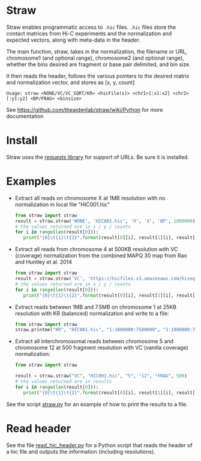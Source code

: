 # Straw
Straw enables programmatic access to `.hic` files.
`.hic` files store the contact matrices from Hi-C experiments and the
normalization and expected vectors, along with meta-data in the header.

The main function, straw, takes in the normalization, the filename or URL,
chromosome1 (and optional range), chromosome2 (and optional range),
whether the bins desired are fragment or base pair delimited, and bin size.

It then reads the header, follows the various pointers to the desired matrix
and normalization vector, and stores as [x, y, count]

`Usage: straw <NONE/VC/VC_SQRT/KR> <hicFile(s)> <chr1>[:x1:x2] <chr2>[:y1:y2] <BP/FRAG> <binsize>`

See https://github.com/theaidenlab/straw/wiki/Python for more documentation

# Install
Straw uses the [requests library](http://docs.python-requests.org/en/master/user/install/#install) for support of URLs.  Be sure it is installed.

# Examples

* Extract all reads on chromosome X at 1MB resolution with no normalization in local file "HIC001.hic" 
   ```python
   from straw import straw
   result = straw.straw('NONE', 'HIC001.hic', 'X', 'X', 'BP', 1000000)
   # the values returned are in x / y / counts
   for i in range(len(result[0])):
      print("{0}\t{1}\t{2}".format(result[0][i], result[1][i], result[2][i]))
   ```

* Extract all reads from chromosome 4 at 500KB resolution with VC (coverage) normalization from the combined MAPQ 30 map from Rao and Huntley et al. 2014
   ```python
   from straw import straw
   result = straw.straw('VC', 'https://hicfiles.s3.amazonaws.com/hiseq/gm12878/in-situ/combined_30.hic', '4', '4', 'BP', 500000)
   # the values returned are in x / y / counts
   for i in range(len(result[0])):
      print("{0}\t{1}\t{2}".format(result[0][i], result[1][i], result[2][i]))
   ```


* Extract reads between 1MB and 7.5MB on chromosome 1 at 25KB resolution with KR (balanced) normalization and write to a file:
   ```python
   from straw import straw
   straw.printme("KR", "HIC001.hic", "1:1000000:7500000", "1:1000000:7500000", "BP", 25000, 'out.txt')
   ```

* Extract all interchromosomal reads between chromosome 5 and chromosome 12 at 500 fragment resolution with VC (vanilla coverage) normalization:
   ```python
   from straw import straw

   result = straw.straw("VC", "HIC001.hic", "5", "12", "FRAG", 500)
   # the values returned are in results
   for i in range(len(result[0])):
      print("{0}\t{1}\t{2}".format(result[0][i], result[1][i], result[2][i]))
   ```

See the script [straw.py](https://github.com/theaidenlab/straw/blob/master/python/straw.py) for an example of how to print the results to a file.  

# Read header
See the file [read_hic_header.py](https://github.com/theaidenlab/straw/blob/master/python/read_hic_header.py) for a Python script that reads the header of a hic file and outputs the information (including resolutions).
